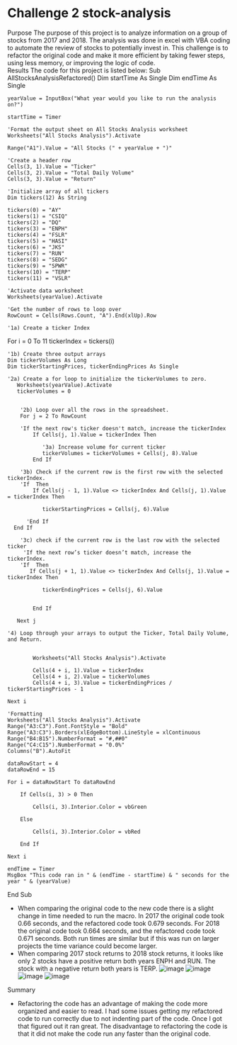 # Challenge 2 stock-analysis

Purpose
The purpose of this project is to analyze information on a group of stocks from 2017 and 2018.  The analysis was done in excel with VBA coding to automate the review of stocks to potentially invest in.  This challenge is to refactor the original code and make it more efficient by taking fewer steps, using less memory, or improving the logic of code.  
Results
The code for this project is listed below:
Sub AllStocksAnalysisRefactored()
    Dim startTime As Single
    Dim endTime  As Single

    yearValue = InputBox("What year would you like to run the analysis on?")

    startTime = Timer
    
    'Format the output sheet on All Stocks Analysis worksheet
    Worksheets("All Stocks Analysis").Activate
    
    Range("A1").Value = "All Stocks (" + yearValue + ")"
    
    'Create a header row
    Cells(3, 1).Value = "Ticker"
    Cells(3, 2).Value = "Total Daily Volume"
    Cells(3, 3).Value = "Return"

    'Initialize array of all tickers
    Dim tickers(12) As String
    
    tickers(0) = "AY"
    tickers(1) = "CSIQ"
    tickers(2) = "DQ"
    tickers(3) = "ENPH"
    tickers(4) = "FSLR"
    tickers(5) = "HASI"
    tickers(6) = "JKS"
    tickers(7) = "RUN"
    tickers(8) = "SEDG"
    tickers(9) = "SPWR"
    tickers(10) = "TERP"
    tickers(11) = "VSLR"
    
    'Activate data worksheet
    Worksheets(yearValue).Activate
    
    'Get the number of rows to loop over
    RowCount = Cells(Rows.Count, "A").End(xlUp).Row
    
    '1a) Create a ticker Index
   For i = 0 To 11
        tickerIndex = tickers(i)

    '1b) Create three output arrays
    Dim tickerVolumes As Long
    Dim tickerStartingPrices, tickerEndingPrices As Single
    
    '2a) Create a for loop to initialize the tickerVolumes to zero.
       Worksheets(yearValue).Activate
       tickerVolumes = 0
    
        
        '2b) Loop over all the rows in the spreadsheet.
        For j = 2 To RowCount

        'If the next row's ticker doesn't match, increase the tickerIndex
            If Cells(j, 1).Value = tickerIndex Then
    
               '3a) Increase volume for current ticker
               tickerVolumes = tickerVolumes + Cells(j, 8).Value
            End If
        
        '3b) Check if the current row is the first row with the selected tickerIndex.
        'If  Then
            If Cells(j - 1, 1).Value <> tickerIndex And Cells(j, 1).Value = tickerIndex Then
         
               tickerStartingPrices = Cells(j, 6).Value
            
          'End If
      End If
        
        '3c) check if the current row is the last row with the selected ticker
         'If the next row’s ticker doesn’t match, increase the tickerIndex.
        'If  Then
           If Cells(j + 1, 1).Value <> tickerIndex And Cells(j, 1).Value = tickerIndex Then

               tickerEndingPrices = Cells(j, 6).Value

                            
            End If
    
       Next j
    
    '4) Loop through your arrays to output the Ticker, Total Daily Volume, and Return.
    
        
            Worksheets("All Stocks Analysis").Activate
        
            Cells(4 + i, 1).Value = tickerIndex
            Cells(4 + i, 2).Value = tickerVolumes
            Cells(4 + i, 3).Value = tickerEndingPrices / tickerStartingPrices - 1
        
    Next i
    
    'Formatting
    Worksheets("All Stocks Analysis").Activate
    Range("A3:C3").Font.FontStyle = "Bold"
    Range("A3:C3").Borders(xlEdgeBottom).LineStyle = xlContinuous
    Range("B4:B15").NumberFormat = "#,##0"
    Range("C4:C15").NumberFormat = "0.0%"
    Columns("B").AutoFit

    dataRowStart = 4
    dataRowEnd = 15

    For i = dataRowStart To dataRowEnd
        
        If Cells(i, 3) > 0 Then
            
            Cells(i, 3).Interior.Color = vbGreen
            
        Else
        
            Cells(i, 3).Interior.Color = vbRed
            
        End If
        
    Next i
 
    endTime = Timer
    MsgBox "This code ran in " & (endTime - startTime) & " seconds for the year " & (yearValue)

End Sub
-	When comparing the original code to the new code there is a slight change in time needed to run the macro.  In 2017 the original code took 0.66 seconds, and the refactored code took 0.679 seconds. For 2018 the original code took 0.664 seconds, and the refactored code took 0.671 seconds.  Both run times are similar but if this was run on larger projects the time variance could become larger.
-	When comparing 2017 stock returns to 2018 stock returns, it looks like only 2 stocks have a positive return both years ENPH and RUN.  The stock with a negative return both years is TERP.
 ![image](https://user-images.githubusercontent.com/89753083/140803142-fa0e22cc-f377-4d66-9611-1b4978002d1c.png)
 ![image](https://user-images.githubusercontent.com/89753083/140803186-13e34970-72f3-4393-8a5c-d32768b41f02.png)
![image](https://user-images.githubusercontent.com/89753083/140803212-c28b08d3-3156-442e-b586-8c711e68f199.png)
![image](https://user-images.githubusercontent.com/89753083/140803245-dea5de17-8ce7-4f3b-ad81-ad3fab3fd42f.png)


Summary
-	Refactoring the code has an advantage of making the code more organized and easier to read.  I had some issues getting my refactored code to run correctly due to not indenting part of the code.  Once I got that figured out it ran great.  The disadvantage to refactoring the code is that it did not make the code run any faster than the original code.  
